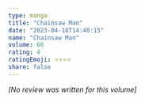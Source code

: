 ```yaml
---
type: manga
title: "Chainsaw Man"
date: "2023-04-18T14:40:15"
name: "Chainsaw Man"
volume: 66
rating: 4
ratingEmoji: ⭐️⭐️⭐️⭐️
share: false
---
```


*[No review was written for this volume]*
